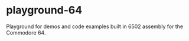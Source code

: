 # playground-64

Playground for demos and code examples built in 6502 assembly for the Commodore 64.
